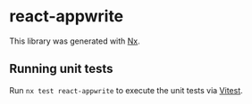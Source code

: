 # react-appwrite

This library was generated with [Nx](https://nx.dev).

## Running unit tests

Run `nx test react-appwrite` to execute the unit tests via [Vitest](https://vitest.dev/).
